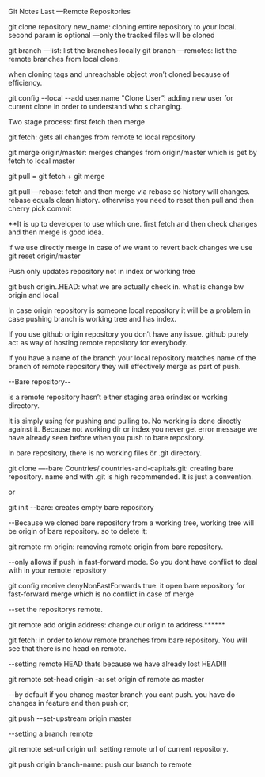 Git Notes Last —Remote Repositories

git clone repository new_name: cloning entire repository to your local. second param is optional
—only the tracked files will be cloned

git branch —list: list the branches locally
git branch —remotes: list the remote branches from local clone.

when cloning tags and unreachable object won’t cloned because of efficiency.
 
git config --local --add user.name "Clone User”: adding new user for current clone in order to understand who s changing.



Two stage process: first fetch then merge

git fetch: gets all changes from remote to local repository

git merge origin/master:  merges changes from origin/master which is get by fetch to local master

git pull = git fetch + git merge

git pull —rebase: fetch and then merge via rebase so history will changes. rebase equals clean history. otherwise you need to reset then pull and then cherry pick commit

**It is up to developer to use which one. first fetch and then check changes and then merge is good idea.



if we use directly merge in case of we want to revert back changes we use git reset origin/master

Push only updates repository not in index or working tree

git bush origin..HEAD: what we are actually check in. what is change bw origin and local

In case origin repository is someone local repository it will be a problem in case pushing branch is working tree and has index.

If you use github origin repository you don’t have any issue. github purely act as way of hosting remote repository for everybody. 

If you have a name of the branch your local repository matches name of the branch of remote repository they will effectively merge as part of push.







--Bare repository--

is a remote repository hasn’t either staging area orindex or working directory.

It is simply using for pushing and pulling to. No working is done directly against it. Because not working dir or index you never get error message we have already seen before when you push to bare repository.

In bare repository, there is no working files ör .git directory. 



git clone —-bare Countries/ countries-and-capitals.git: creating bare repository. name end with .git is high recommended. It is just a convention.

or

git init --bare: creates empty bare repository



--Because we cloned bare repository from a working tree, working tree will be origin of bare repository. so to delete it:

git remote rm origin: removing remote origin from bare repository.



--only allows if push in fast-forward mode. So you dont have conflict to deal with in your remote repository

git config receive.denyNonFastForwards true: it open bare repository for fast-forward merge which is no conflict in case of merge



--set the repositorys remote.

git remote add origin address: change our origin to address.******

git fetch: in order to know remote branches from bare repository. You will see that there is no head on remote. 



--setting remote HEAD thats because we have already lost HEAD!!!

git remote set-head origin -a: set origin of remote as master



--by default if you chaneg master branch you cant push. you have do changes in feature and then push or;

git push --set-upstream origin master



--setting a branch remote

git remote set-url origin url: setting remote url of current repository.



git push origin branch-name: push our branch to remote 


























